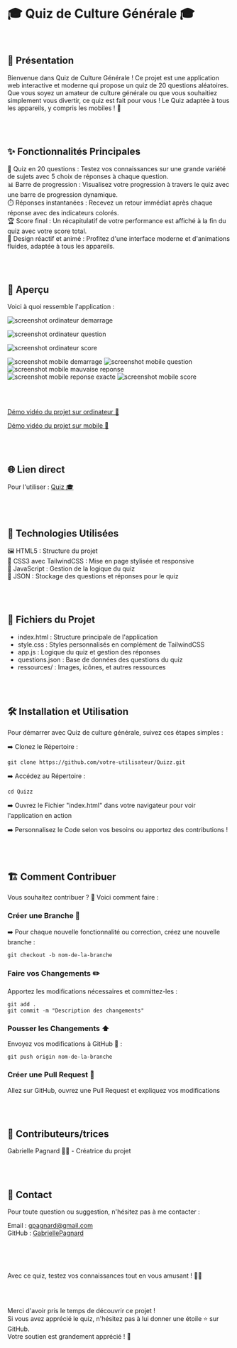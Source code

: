 # 🎓 Quiz de Culture Générale 🎓

<br>

## 📜 Présentation

Bienvenue dans Quiz de Culture Générale ! Ce projet est une application web interactive et moderne qui propose un quiz de 20 questions aléatoires. Que vous soyez un amateur de culture générale ou que vous souhaitiez simplement vous divertir, ce quiz est fait pour vous ! Le Quiz adaptée à tous les appareils, y compris les mobiles ! 📱   

<br>
<br>

## ✨ Fonctionnalités Principales   

🎯 Quiz en 20 questions : Testez vos connaissances sur une grande variété de sujets avec 5 choix de réponses à chaque question.   
📊 Barre de progression : Visualisez votre progression à travers le quiz avec une barre de progression dynamique.   
⏱️ Réponses instantanées : Recevez un retour immédiat après chaque réponse avec des indicateurs colorés.   
🏆 Score final : Un récapitulatif de votre performance est affiché à la fin du quiz avec votre score total.   
🎨 Design réactif et animé : Profitez d'une interface moderne et d'animations fluides, adaptée à tous les appareils.   

<br>
<br>

## 📸 Aperçu

Voici à quoi ressemble l'application :   

![screenshot ordinateur demarrage](ressources/Screenshot_demarrage.jpg)   

![screenshot ordinateur question](ressources/Screenshot_question.jpg)   

![screenshot ordinateur score](ressources/Screenshot_score.jpg)   

![screenshot mobile demarrage](ressources/Screenshot_demarrage_mobile.jpg) ![screenshot mobile question](ressources/Screenshot_question_mobile.jpg) ![screenshot mobile mauvaise reponse](ressources/Screenshot_question_mobile_reponse_fausse.jpg) ![screenshot mobile reponse exacte](ressources/Screenshot_question_mobile_reponse_exacte.jpg) ![screenshot mobile score](ressources/Screenshot_score_mobile.jpg)   

<br>
<br>

[Démo vidéo du projet sur ordinateur 🎥](https://www.youtube.com/watch?v=R8XSCoCotaI)

[Démo vidéo du projet sur mobile 🎥](https://www.youtube.com/watch?v=8BMlmjy0L6s)

<br>
<br>

## 🌐 Lien direct

Pour l'utiliser : [Quiz 🎓](https://gabriellepagnard.github.io/Quizz/)   

<br>
<br>

## 🔧 Technologies Utilisées

🖼️ HTML5 : Structure du projet   
🎨 CSS3 avec TailwindCSS : Mise en page stylisée et responsive   
🧠 JavaScript : Gestion de la logique du quiz   
📜 JSON : Stockage des questions et réponses pour le quiz   

<br>
<br>

## 📂 Fichiers du Projet

- index.html : Structure principale de l'application   
- style.css : Styles personnalisés en complément de TailwindCSS   
- app.js : Logique du quiz et gestion des réponses   
- questions.json : Base de données des questions du quiz    
- ressources/ : Images, icônes, et autres ressources   

<br>
<br>


## 🛠️ Installation et Utilisation

Pour démarrer avec Quiz de culture générale, suivez ces étapes simples :   

➡️ Clonez le Répertoire :   

`git clone https://github.com/votre-utilisateur/Quizz.git`   

➡️ Accédez au Répertoire :   

`cd Quizz`   

➡️ Ouvrez le Fichier "index.html" dans votre navigateur pour voir l'application en action   

➡️ Personnalisez le Code selon vos besoins ou apportez des contributions !   

<br>
<br>


## 🏗️ Comment Contribuer

Vous souhaitez contribuer ? 🎉 Voici comment faire :   

### Créer une Branche 🌿

➡️ Pour chaque nouvelle fonctionnalité ou correction, créez une nouvelle branche :   

`git checkout -b nom-de-la-branche`   

### Faire vos Changements ✏️   

Apportez les modifications nécessaires et committez-les :   

`git add .`   
`git commit -m "Description des changements"`   

### Pousser les Changements ⬆️   

Envoyez vos modifications à GitHub 📨 :

`git push origin nom-de-la-branche`   

### Créer une Pull Request 🔄   

Allez sur GitHub, ouvrez une Pull Request et expliquez vos modifications   

<br>
<br>

## 🤝 Contributeurs/trices

Gabrielle Pagnard 🧑‍💻 - Créatrice du projet

<br>
<br>

## 📧 Contact

Pour toute question ou suggestion, n'hésitez pas à me contacter :   

Email : gpagnard@gmail.com   
GitHub : [GabriellePagnard](https://github.com/GabriellePagnard)     

<br>
<br>
<br>

Avec ce quiz, testez vos connaissances tout en vous amusant ! 🚀🧠   

<br>
<br>

Merci d'avoir pris le temps de découvrir ce projet !   
Si vous avez apprécié le quiz, n'hésitez pas à lui donner une étoile ⭐ sur GitHub.   
Votre soutien est grandement apprécié ! 🙏